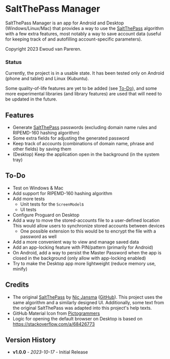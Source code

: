 # SaltThePass Manager

SaltThePass Manager is an app for Android and Desktop (Windows/Linux/Mac) that
provides a way to use the [SaltThePass](https://saltthepass.com) algorithm with
a few extra features, most notably a way to save account data (useful for
keeping track of and autofilling account-specific parameters).

Copyright 2023 Ewoud van Pareren.

### Status

Currently, the project is in a usable state. It has been tested only on
Android (phone and tablet) and Linux (Kubuntu).

Some quality-of-life features are yet to be added (see [To-Do](#to-do)),
and some more experimental libraries (and library features) are used that
will need to be updated in the future.

## Features

- Generate [SaltThePass](https://saltthepass.com) passwords
  (excluding domain name rules and RIPEMD-160 hashing algorithm)
- Some extra fields for adjusting the generated password
- Keep track of accounts (combinations of domain name, phrase and other fields)
  by saving them
- (Desktop) Keep the application open in the background (in the system tray)

## To-Do

- Test on Windows & Mac
- Add support for RIPEMD-160 hashing algorithm
- Add more tests
  - Unit tests for the `ScreenModel`s
  - UI tests
- Configure Proguard on Desktop
- Add a way to move the stored-accounts file to a user-defined location
  This would allow users to synchronize stored accounts between devices
  - One possible extension to this would be to encrypt the file with a password as well
- Add a more convenient way to view and manage saved data
- Add an app-locking feature with PIN/pattern (primarily for Android)
- On Android, add a way to persist the Master Password when the app is closed in the background
  (only allow with app-locking enabled)
- Try to make the Desktop app more lightweight (reduce memory use, minify)

## Credits

- The original [SaltThePass](https://saltthepass.com) by [Nic Jansma](https://nicj.net/) ([GitHub](https://github.com/nicjansma)).
  This project uses the same algorithm and a similarly designed UI.
  Additionally, some text from the original SaltThePass was adapted into this
  project's help texts.
- GitHub Material Icon from [Pictogrammers](https://pictogrammers.com/library/mdi/)
- Logic for opening the default browser on Desktop is based on https://stackoverflow.com/a/68426773

## Version History

- **v1.0.0** - *2023-10-17* - Initial Release
